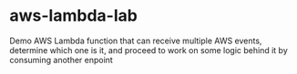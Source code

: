 # aws-lambda-lab

Demo AWS Lambda function that can receive multiple AWS events, determine which one is it, and proceed to work on some logic behind it by consuming another enpoint
